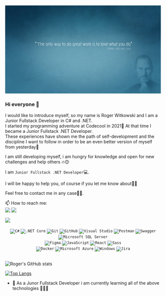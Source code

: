 ![RogerWitkowski_header](https://raw.githubusercontent.com/RogerWitkowski/RogerWitkowski/main/2481809.jpg)
### Hi everyone 👋

I would like to introduce myself, so my name is Roger Witkowski and I am a Junior Fullstack Developer in C# and .NET.<br/>
I started my programming adventure at Codecool in 2021🙂 At that time I became a Junior Fullstack .NET Developer.<br/>
These experiences have shown me the path of self-development and the discipline I want to follow in order to be an even better version 
of myself from yesterday🙂


I am still developing myself, i am hungry for knowledge and open for new challenges and help others 🔥😊
 

 
I am `Junior Fullstack .NET Developer`💻.

I will be happy to help you, of course if you let me know about🤙🙂

Feel free to contact me in any case🤙🙂.

 📫 How to reach me:
 <br/>
 [<img src="https://img.shields.io/badge/LinkedIn-0077B5?style=for-the-badge&logo=linkedin&logoColor=white">](https://www.linkedin.com/in/roger-witkowski-8122a224a/)
 [<img src="https://img.shields.io/badge/Gmail-D14836?style=for-the-badge&logo=gmail&logoColor=white">](mailto:witkowski.roger@gmail.com)

[![](https://komarev.com/ghpvc/?username=RogerWitkowski&color=000000)](https://github.com/RogerWitkowski?tab=repositories)
<br/>

<div align="center">
	<code><img height="50" src="https://user-images.githubusercontent.com/25181517/121405384-444d7300-c95d-11eb-959f-913020d3bf90.png" alt="C#" title="C#" /></code>
	<code><img height="50" src="https://user-images.githubusercontent.com/25181517/121405754-b4f48f80-c95d-11eb-8893-fc325bde617f.png" alt=".NET Core" title=".NET Core" /></code>	
	<code><img height="50" src="https://user-images.githubusercontent.com/25181517/117364277-fc4eb280-aebd-11eb-8769-a3583c6a2037.png" alt="Git" title="Git" /></code>
	<code><img height="50" src="https://user-images.githubusercontent.com/25181517/117364276-fc4eb280-aebd-11eb-92ba-8a6ef74b7313.png" alt="GitHub" title="GitHub" /></code>
	<code><img height="50" src="https://user-images.githubusercontent.com/25181517/182618272-390ab138-7b29-44a0-85a2-62633957d815.png" alt="Visual Studio" title="Visual Studio" /></code>
	<code><img height="50" src="https://user-images.githubusercontent.com/25181517/182618508-1b12183b-5398-48d2-92e7-ff0969a22624.png" alt="Postman" title="Postman" /></code>
	<code><img height="50" src="https://user-images.githubusercontent.com/25181517/186711335-a3729606-5a78-4496-9a36-06efcc74f800.png" alt="Swagger" title="Swagger" /></code>
	<code><img height="50" src="https://cdn-icons-png.flaticon.com/512/5968/5968364.png" alt="Microsoft SQL Server" title="Microsoft SQL Server" /></code><br/>
	<code><img height="50" src="https://user-images.githubusercontent.com/25181517/189715289-df3ee512-6eca-463f-a0f4-c10d94a06b2f.png" alt="Figma" title="Figma" /></code>
	<code><img height="50" src="https://user-images.githubusercontent.com/25181517/117447155-6a868a00-af3d-11eb-9cfe-245df15c9f3f.png" alt="JavaScript" title="JavaScript" /></code>
	<code><img height="50" src="https://user-images.githubusercontent.com/25181517/183897015-94a058a6-b86e-4e42-a37f-bf92061753e5.png" alt="React" title="React" /></code>
	<code><img height="50" src="https://user-images.githubusercontent.com/25181517/183577242-5081ea3b-7a3c-419b-9b81-014bf32e2e69.png" alt="Sass" title="Sass" /></code>	<br/>
	<code><img height="50" src="https://user-images.githubusercontent.com/25181517/117207330-263ba280-adf4-11eb-9b97-0ac5b40bc3be.png" alt="Docker" title="Docker" /></code>
	<code><img height="50" src="https://user-images.githubusercontent.com/25181517/183911544-95ad6ba7-09bf-4040-ac44-0adafedb9616.png" alt="Microsoft Azure" title="Microsoft Azure" /></code>
	<code><img height="50" src="https://user-images.githubusercontent.com/25181517/186884150-05e9ff6d-340e-4802-9533-2c3f02363ee3.png" alt="Windows" title="Windows" /></code>
	<code><img height="50" src="https://user-images.githubusercontent.com/25181517/183912952-83784e94-629d-4c34-a961-ae2ae795b662.png" alt="Jira" title="Jira" /></code>
</div>
<br/>

<!--[![Roger's GitHub stats](https://github-readme-stats.vercel.app/api?username=RogerWitkowski&count_private=true&show_icons=true&theme=tokyonight)](https://github.com/RogerWitkowski/github-readme-stats)-->

![Roger's GitHub stats](https://github-readme-stats.vercel.app/api?username=RogerWitkowski&count_private=true&theme=tokyonight&show_icons=true)


[![Top Langs](https://github-readme-stats.vercel.app/api/top-langs/?username=RogerWitkowski&theme=tokyonight)](https://github.com/RogerWitkowski?tab=repositories)


- 🌱 As a Junor Fullstack Developer i am currently learning all of the above technologies 💪💪💪
<!--
**RogerWitkowski/RogerWitkowski** is a ✨ _special_ ✨ repository because its `README.md` (this file) appears on your GitHub profile.

Here are some ideas to get you started:

- 🔭 I’m currently working on ...
- 🌱 I’m currently learning ...
- 👯 I’m looking to collaborate on ...
- 🤔 I’m looking for help with ...
- 💬 Ask me about ...
- 📫 How to reach me: ...
- 😄 Pronouns: ...
- ⚡ Fun fact: ...
-->
